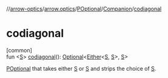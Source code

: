 //[arrow-optics](../../../../index.md)/[arrow.optics](../../index.md)/[POptional](../index.md)/[Companion](index.md)/[codiagonal](codiagonal.md)

# codiagonal

[common]\
fun &lt;[S](codiagonal.md)&gt; [codiagonal](codiagonal.md)(): [Optional](../../index.md#-1955528147%2FClasslikes%2F-617900156)&lt;[Either](../../../../../arrow-core/arrow-core/arrow.core/-either/index.md)&lt;[S](codiagonal.md), [S](codiagonal.md)&gt;, [S](codiagonal.md)&gt;

[POptional](../index.md) that takes either [S](codiagonal.md) or [S](codiagonal.md) and strips the choice of [S](codiagonal.md).
